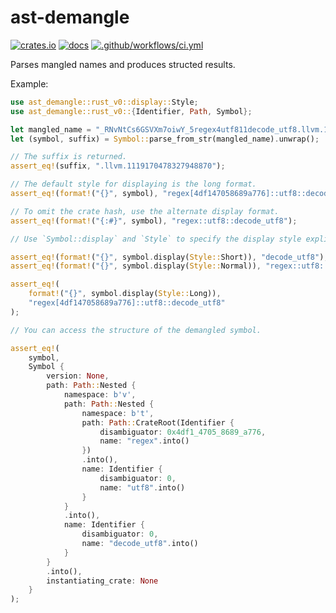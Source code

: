 # ast-demangle

[![crates.io](https://img.shields.io/crates/v/ast-demangle)](https://crates.io/crates/ast-demangle)
[![docs](https://docs.rs/ast-demangle/badge.svg)](https://docs.rs/ast-demangle)
[![.github/workflows/ci.yml](https://github.com/EFanZh/ast-demangle/actions/workflows/ci.yml/badge.svg)](https://github.com/EFanZh/ast-demangle/actions/workflows/ci.yml)

Parses mangled names and produces structed results.

Example:

```rust
use ast_demangle::rust_v0::display::Style;
use ast_demangle::rust_v0::{Identifier, Path, Symbol};

let mangled_name = "_RNvNtCs6GSVXm7oiwY_5regex4utf811decode_utf8.llvm.1119170478327948870";
let (symbol, suffix) = Symbol::parse_from_str(mangled_name).unwrap();

// The suffix is returned.
assert_eq!(suffix, ".llvm.1119170478327948870");

// The default style for displaying is the long format.
assert_eq!(format!("{}", symbol), "regex[4df147058689a776]::utf8::decode_utf8");

// To omit the crate hash, use the alternate display format.
assert_eq!(format!("{:#}", symbol), "regex::utf8::decode_utf8");

// Use `Symbol::display` and `Style` to specify the display style explicitly.

assert_eq!(format!("{}", symbol.display(Style::Short)), "decode_utf8");
assert_eq!(format!("{}", symbol.display(Style::Normal)), "regex::utf8::decode_utf8");

assert_eq!(
    format!("{}", symbol.display(Style::Long)),
    "regex[4df147058689a776]::utf8::decode_utf8"
);

// You can access the structure of the demangled symbol.

assert_eq!(
    symbol,
    Symbol {
        version: None,
        path: Path::Nested {
            namespace: b'v',
            path: Path::Nested {
                namespace: b't',
                path: Path::CrateRoot(Identifier {
                    disambiguator: 0x4df1_4705_8689_a776,
                    name: "regex".into()
                })
                .into(),
                name: Identifier {
                    disambiguator: 0,
                    name: "utf8".into()
                }
            }
            .into(),
            name: Identifier {
                disambiguator: 0,
                name: "decode_utf8".into()
            }
        }
        .into(),
        instantiating_crate: None
    }
);
```
